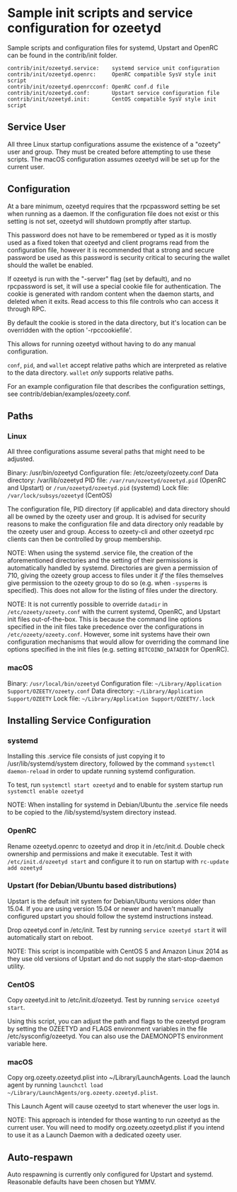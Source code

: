 Sample init scripts and service configuration for ozeetyd
==========================================================

Sample scripts and configuration files for systemd, Upstart and OpenRC
can be found in the contrib/init folder.

    contrib/init/ozeetyd.service:    systemd service unit configuration
    contrib/init/ozeetyd.openrc:     OpenRC compatible SysV style init script
    contrib/init/ozeetyd.openrcconf: OpenRC conf.d file
    contrib/init/ozeetyd.conf:       Upstart service configuration file
    contrib/init/ozeetyd.init:       CentOS compatible SysV style init script

Service User
---------------------------------

All three Linux startup configurations assume the existence of a "ozeety" user
and group.  They must be created before attempting to use these scripts.
The macOS configuration assumes ozeetyd will be set up for the current user.

Configuration
---------------------------------

At a bare minimum, ozeetyd requires that the rpcpassword setting be set
when running as a daemon.  If the configuration file does not exist or this
setting is not set, ozeetyd will shutdown promptly after startup.

This password does not have to be remembered or typed as it is mostly used
as a fixed token that ozeetyd and client programs read from the configuration
file, however it is recommended that a strong and secure password be used
as this password is security critical to securing the wallet should the
wallet be enabled.

If ozeetyd is run with the "-server" flag (set by default), and no rpcpassword is set,
it will use a special cookie file for authentication. The cookie is generated with random
content when the daemon starts, and deleted when it exits. Read access to this file
controls who can access it through RPC.

By default the cookie is stored in the data directory, but it's location can be overridden
with the option '-rpccookiefile'.

This allows for running ozeetyd without having to do any manual configuration.

`conf`, `pid`, and `wallet` accept relative paths which are interpreted as
relative to the data directory. `wallet` *only* supports relative paths.

For an example configuration file that describes the configuration settings,
see contrib/debian/examples/ozeety.conf.

Paths
---------------------------------

### Linux

All three configurations assume several paths that might need to be adjusted.

Binary:              /usr/bin/ozeetyd
Configuration file:  /etc/ozeety/ozeety.conf
Data directory:      /var/lib/ozeetyd
PID file:            `/var/run/ozeetyd/ozeetyd.pid` (OpenRC and Upstart) or `/run/ozeetyd/ozeetyd.pid` (systemd)
Lock file:           `/var/lock/subsys/ozeetyd` (CentOS)

The configuration file, PID directory (if applicable) and data directory
should all be owned by the ozeety user and group.  It is advised for security
reasons to make the configuration file and data directory only readable by the
ozeety user and group.  Access to ozeety-cli and other ozeetyd rpc clients
can then be controlled by group membership.

NOTE: When using the systemd .service file, the creation of the aforementioned
directories and the setting of their permissions is automatically handled by
systemd. Directories are given a permission of 710, giving the ozeety group
access to files under it _if_ the files themselves give permission to the
ozeety group to do so (e.g. when `-sysperms` is specified). This does not allow
for the listing of files under the directory.

NOTE: It is not currently possible to override `datadir` in
`/etc/ozeety/ozeety.conf` with the current systemd, OpenRC, and Upstart init
files out-of-the-box. This is because the command line options specified in the
init files take precedence over the configurations in
`/etc/ozeety/ozeety.conf`. However, some init systems have their own
configuration mechanisms that would allow for overriding the command line
options specified in the init files (e.g. setting `BITCOIND_DATADIR` for
OpenRC).

### macOS

Binary:              `/usr/local/bin/ozeetyd`
Configuration file:  `~/Library/Application Support/OZEETY/ozeety.conf`
Data directory:      `~/Library/Application Support/OZEETY`
Lock file:           `~/Library/Application Support/OZEETY/.lock`

Installing Service Configuration
-----------------------------------

### systemd

Installing this .service file consists of just copying it to
/usr/lib/systemd/system directory, followed by the command
`systemctl daemon-reload` in order to update running systemd configuration.

To test, run `systemctl start ozeetyd` and to enable for system startup run
`systemctl enable ozeetyd`

NOTE: When installing for systemd in Debian/Ubuntu the .service file needs to be copied to the /lib/systemd/system directory instead.

### OpenRC

Rename ozeetyd.openrc to ozeetyd and drop it in /etc/init.d.  Double
check ownership and permissions and make it executable.  Test it with
`/etc/init.d/ozeetyd start` and configure it to run on startup with
`rc-update add ozeetyd`

### Upstart (for Debian/Ubuntu based distributions)

Upstart is the default init system for Debian/Ubuntu versions older than 15.04. If you are using version 15.04 or newer and haven't manually configured upstart you should follow the systemd instructions instead.

Drop ozeetyd.conf in /etc/init.  Test by running `service ozeetyd start`
it will automatically start on reboot.

NOTE: This script is incompatible with CentOS 5 and Amazon Linux 2014 as they
use old versions of Upstart and do not supply the start-stop-daemon utility.

### CentOS

Copy ozeetyd.init to /etc/init.d/ozeetyd. Test by running `service ozeetyd start`.

Using this script, you can adjust the path and flags to the ozeetyd program by
setting the OZEETYD and FLAGS environment variables in the file
/etc/sysconfig/ozeetyd. You can also use the DAEMONOPTS environment variable here.

### macOS

Copy org.ozeety.ozeetyd.plist into ~/Library/LaunchAgents. Load the launch agent by
running `launchctl load ~/Library/LaunchAgents/org.ozeety.ozeetyd.plist`.

This Launch Agent will cause ozeetyd to start whenever the user logs in.

NOTE: This approach is intended for those wanting to run ozeetyd as the current user.
You will need to modify org.ozeety.ozeetyd.plist if you intend to use it as a
Launch Daemon with a dedicated ozeety user.

Auto-respawn
-----------------------------------

Auto respawning is currently only configured for Upstart and systemd.
Reasonable defaults have been chosen but YMMV.
